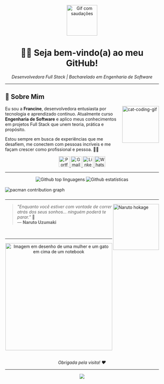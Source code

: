 <div align="center">
  <img src="https://media1.giphy.com/media/v1.Y2lkPTc5MGI3NjExeWk2MGhnNjBkMjF5azNzdWd6cndiYWthdzRoNWZsbGIwdnpnM2lybyZlcD12MV9pbnRlcm5hbF9naWZfYnlfaWQmY3Q9Zw/26xBwdIuRJiAIqHwA/giphy.gif" width="100" alt="Gif com saudações" />
</div>

<h1 align="center"> 👩‍💻 Seja bem-vindo(a) ao meu GitHub! </h1> 
<p align="center"><i>Desenvolvedora Full Stack | Bacharelado em Engenharia de Software</i></p>

---

## 🌟 Sobre Mim

<img align="right" alt="cat-coding-gif" src="https://media.giphy.com/media/JIX9t2j0ZTN9S/giphy.gif" width="120" />

Eu sou a **Francine**, desenvolvedora entusiasta por tecnologia e aprendizado contínuo. Atualmente curso **Engenharia de Software** e aplico meus conhecimentos em projetos Full Stack que unem teoria, prática e propósito.

Estou sempre em busca de experiências que me desafiem, me conectem com pessoas incríveis e me façam crescer como profissional e pessoa. 🤝✨

<div align="center">
  <a href="https://portfolio-2-swart-tau.vercel.app/">
    <img src="https://img.shields.io/static/v1?message=Portfolio&logo=web&label=&color=6C63FF&logoColor=white&labelColor=&style=for-the-badge" height="35" alt="Portfolio icon" />
  </a>
  <a href="mailto:francine.c.oliveiracruz@gmail.com">
    <img src="https://img.shields.io/static/v1?message=Gmail&logo=gmail&label=&color=FF6584&logoColor=white&labelColor=&style=for-the-badge" height="35" alt="Gmail logo" />
  </a> 
  <a href="https://www.linkedin.com/in/francine-ccruz/">
    <img src="https://img.shields.io/static/v1?message=LinkedIn&logo=linkedin&label=&color=0077B5&logoColor=white&labelColor=&style=for-the-badge" height="35" alt="LinkedIn logo" />
  </a>
  <a href="https://wa.me/5551986283397">
    <img src="https://img.shields.io/static/v1?message=WhatsApp&logo=whatsapp&label=&color=25D366&logoColor=white&labelColor=&style=for-the-badge" height="35" alt="WhatsApp logo" />
  </a>
</div>

---

<div align="center">
  <img src="https://github-readme-stats.vercel.app/api/top-langs/?username=Francine02&layout=compact&langs_count=20&theme=tokyonight" alt="Github top linguagens"/>
  <img src="https://github-readme-streak-stats.herokuapp.com/?user=Francine02&theme=tokyonight" alt="Github estatísticas"/>
</div>

<br>

<picture>
  <source media="(prefers-color-scheme: dark)" srcset="https://raw.githubusercontent.com/Francine02/Francine02/output/pacman-contribution-graph-dark.svg">
  <source media="(prefers-color-scheme: light)" srcset="https://raw.githubusercontent.com/Francine02/Francine02/output/pacman-contribution-graph.svg">
  <img alt="pacman contribution graph" src="https://raw.githubusercontent.com/Francine02/Francine02/output/pacman-contribution-graph.svg">
</picture>

###
---

<img align="right" src="https://media0.giphy.com/media/v1.Y2lkPTc5MGI3NjExdm5ldGlrdDR2dDlyaTI3eHpueGNsbTl5cTRoazJ2N2p2MTJ6ZHQ2ZCZlcD12MV9pbnRlcm5hbF9naWZfYnlfaWQmY3Q9Zw/AsuCf15CIj0Va/giphy.gif" width="150" alt="Naruto hokage" />

> _"Enquanto você estiver com vontade de correr atrás dos seus sonhos... ninguém poderá te parar."_ 🧡  
> — **Naruto Uzumaki**
<br>

---

<div align="center">
  <img align="middle" src="https://github.com/user-attachments/assets/44296890-aa50-4ab3-9f9c-fbf4dd8ed8bc" width="350" alt="Imagem em desenho de uma mulher e um gato em cima de um notebook" />
</div>
<br>
<p align="center"><i>Obrigada pela visita! ❤️</i></p>

---

   <div align="center" >
     <img src="https://github-profile-trophy.vercel.app/?username=Francine02&row=1&column=7&theme=discord"/>
  </div>
